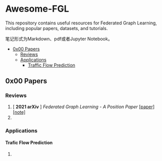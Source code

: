 # Awesome-FGL
This repository contains useful resources for Federated Graph Learning, including popular papers, datasets, and tutorials.

笔记形式为Markdown、pdf或者Jupyter Notebook。

- [0x00 Papers](#0x00-papers)
  - [Reviews](#reviews)
  - [Applications](#applications)
    - [Traffic Flow Prediction](#traffic-flow-prediction)
 
## 0x00 Papers

### Reviews

1. [ **2021 arXiv** ] *Federated Graph Learning - A Position Paper* [[paper]](https://arxiv.org/pdf/2105.11099.pdf) [[note]](https://github.com/sicheng0118/Awesome-FGL/blob/main/Notes/2021%7CarXiv%7CPosition_Paper_on_FGL.md)
2. 

### Applications

#### Trafic Flow Prediction

1. 
